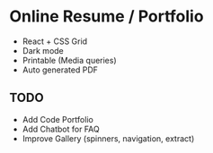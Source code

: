 Online Resume / Portfolio
====

- React + CSS Grid
- Dark mode
- Printable (Media queries)
- Auto generated PDF

TODO
------

- Add Code Portfolio
- Add Chatbot for FAQ
- Improve Gallery (spinners, navigation, extract)
